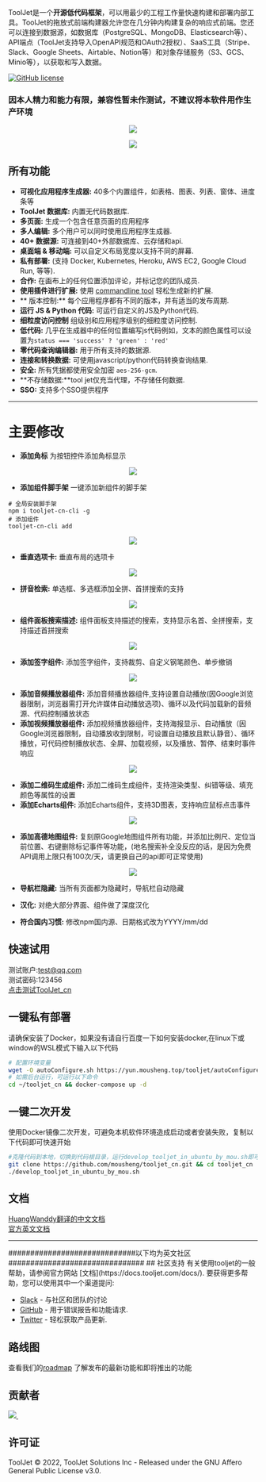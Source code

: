 ToolJet是一个**开源低代码框架**，可以用最少的工程工作量快速构建和部署内部工具。ToolJet的拖放式前端构建器允许您在几分钟内构建复杂的响应式前端。您还可以连接到数据源，如数据库（PostgreSQL、MongoDB、Elasticsearch等）、API端点（ToolJet支持导入OpenAPI规范和OAuth2授权）、SaaS工具（Stripe、Slack、Google Sheets、Airtable、Notion等）和对象存储服务（S3、GCS、Minio等），以获取和写入数据。

[![GitHub license](https://img.shields.io/github/license/ToolJet/ToolJet)](https://github.com/ToolJet/ToolJet)

### **因本人精力和能力有限，兼容性暂未作测试，不建议将本软件用作生产环境**

<p align="center">
    <img src="docs/static/img/temp/index.png"/>

</p>


<p align="center">  
  <kbd>
    <img src="docs/static/img/temp/builder.png"/>

  </kbd>
</p>

## 所有功能

- **可视化应用程序生成器:** 40多个内置组件，如表格、图表、列表、窗体、进度条等
- **ToolJet 数据库:** 内置无代码数据库.
- **多页面:** 生成一个包含任意页面的应用程序
- **多人编辑:** 多个用户可以同时使用应用程序生成器.
- **40+ 数据源:** 可连接到40+外部数据库、云存储和api.
- **桌面端 & 移动端:** 可以自定义布局宽度以支持不同的屏幕.
- **私有部署:** (支持 Docker, Kubernetes, Heroku, AWS EC2, Google Cloud Run, 等等).
- **合作:** 在画布上的任何位置添加评论，并标记您的团队成员.
- **使用插件进行扩展:** 使用 [commandline tool](https://www.npmjs.com/package/@tooljet/cli) 轻松生成新的扩展.
- ** 版本控制:** 每个应用程序都有不同的版本，并有适当的发布周期.
- **运行 JS & Python 代码:** 可运行自定义的JS及Python代码.
- **细粒度访问控制** 组级别和应用程序级别的细粒度访问控制.
- **低代码:** 几乎在生成器中的任何位置编写js代码例如，文本的颜色属性可以设置为`status === 'success' ? 'green' : 'red'`
- **零代码查询编辑器:** 用于所有支持的数据源.
- **连接和转换数据:** 可使用javascript/python代码转换查询结果.
- **安全:** 所有凭据都使用安全加密 `aes-256-gcm`.
- **不存储数据:**tool jet仅充当代理，不存储任何数据.
- **SSO:** 支持多个SSO提供程序

<hr>

# 主要修改
- **添加角标** 为按钮控件添加角标显示
<p align="center">
    <img src="docs/static/img/temp/按钮角标.png"/>
</p>

- **添加组件脚手架** 一键添加新组件的脚手架
```
# 全局安装脚手架
npm i tooljet-cn-cli -g
# 添加组件
tooljet-cn-cli add
```
<p align="center">
    <img src="docs/static/img/temp/脚手架.gif"/>
</p>

- **垂直选项卡:** 垂直布局的选项卡
<p align="center">
    <img src="docs/static/img/temp/垂直布局选项卡.gif"/>
</p>

- **拼音检索:** 单选框、多选框添加全拼、首拼搜索的支持
<p align="center">
    <img src="docs/static/img/temp/拼音检索.gif"/>
</p>

- **组件面板搜索描述:** 组件面板支持描述的搜索，支持显示名首、全拼搜索，支持描述首拼搜索
<p align="center">
    <img src="docs/static/img/temp/组件框搜索.gif"/>
</p>

- **添加签字组件:** 添加签字组件，支持裁剪、自定义钢笔颜色、单步撤销
<p align="center">
    <img src="docs/static/img/temp/签字.gif"/>
</p>

- **添加音频播放器组件:** 添加音频播放器组件,支持设置自动播放(因Google浏览器限制，浏览器需打开允许媒体自动播放选项)、循环以及代码加载新的音频源、代码控制播放状态
- **添加视频播放器组件:** 添加视频播放器组件，支持海报显示、自动播放（因Google浏览器限制，自动播放收到限制，可设置自动播放且默认静音）、循环播放，可代码控制播放状态、全屏、加载视频，以及播放、暂停、结束时事件响应
<p align="center">
    <img src="docs/static/img/temp/videoplay.gif"/>
</p>

- **添加二维码生成组件:** 添加二维码生成组件，支持渲染类型、纠错等级、填充颜色等属性的设置
- **添加Echarts组件:** 添加Echarts组件，支持3D图表，支持响应鼠标点击事件

<p align="center">
    <img src="docs/static/img/temp/echart.gif"/>
</p>

- **添加高德地图组件:** 复刻原Google地图组件所有功能，并添加比例尺、定位当前位置、右键删除标记事件等功能，(地名搜索补全没反应的话，是因为免费API调用上限只有100次/天，请更换自己的api即可正常使用)
<p align="center">
    <img src="docs/static/img/temp/amap.gif"/>
</p>

- **导航栏隐藏:** 当所有页面都为隐藏时，导航栏自动隐藏




- **汉化:** 对绝大部分界面、组件做了深度汉化
- **符合国内习惯:** 修改npm国内源、日期格式改为YYYY/mm/dd


## 快速试用
测试账户:test@qq.com<br>
测试密码:123456<br>
[点击测试ToolJet_cn](https://tooljet.mousheng.top/)<br>

## 一键私有部署

请确保安装了Docker，如果没有请自行百度一下如何安装docker,在linux下或window的WSL模式下输入以下代码

```bash
# 配置环境变量
wget -O autoConfigure.sh https://yun.mousheng.top/tooljet/autoConfigure.sh && chmod 755 autoConfigure.sh && bash autoConfigure.sh
# 如需后台运行，可运行以下命令
cd ~/tooljet_cn && docker-compose up -d
```
## 一键二次开发
使用Docker镜像二次开发，可避免本机软件环境造成启动或者安装失败，复制以下代码即可快速开始
```bash
#克隆代码到本地，切换到代码根目录，运行develop_tooljet_in_ubuntu_by_mou.sh即可
git clone https://github.com/mousheng/tooljet_cn.git && cd tooljet_cn
./develop_tooljet_in_ubuntu_by_mou.sh
```


## 文档
[HuangWanddy翻译的中文文档](https://tdoc.xhrjy.cn/docs/contributing-guide/setup/docker)<br>
[官方英文文档](https://docs.tooljet.com)<br>

<hr>
#############################以下均为英文社区###############################
## 社区支持
有关使用tooljet的一般帮助，请参阅官方网站 [文档](https://docs.tooljet.com/docs/). 要获得更多帮助，您可以使用其中一个渠道提问:

- [Slack](https://tooljet.com/slack) - 与社区和团队的讨论
- [GitHub](https://github.com/ToolJet/ToolJet/issues) - 用于错误报告和功能请求.
- [Twitter](https://twitter.com/ToolJet) - 轻松获取产品更新.

## 路线图
查看我们的[roadmap](https://github.com/ToolJet/ToolJet/projects/2) 了解发布的最新功能和即将推出的功能


## 贡献者
<a href="https://github.com/tooljet/tooljet/graphs/contributors">
  <img src="https://contrib.rocks/image?repo=tooljet/tooljet&max=300&columns=20" />
  <img src="https://us-central1-tooljet-hub.cloudfunctions.net/github" width="0" height="0" />
</a>

## 许可证
ToolJet © 2022, ToolJet Solutions Inc - Released under the GNU Affero General Public License v3.0.
